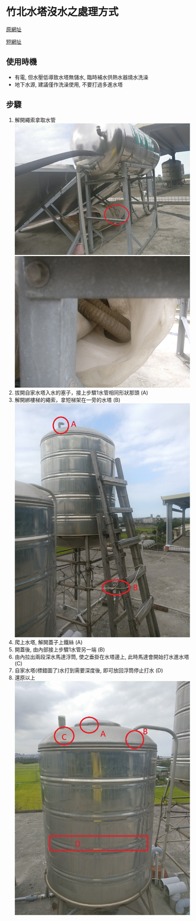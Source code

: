 # 竹北水塔沒水之處理方式
[原網址](https://github.com/fg29/fg29.github.io/blob/master/index.md)

[短網址](https://fg29.github.io/)

## 使用時機 
  * 有電, 但水壓低導致水塔無儲水, 臨時補水供熱水器燒水洗澡
  * 地下水源, 建議僅作洗澡使用, 不要打過多進水塔

## 步驟
 1. 解開繩索拿取水管
      ![圖1](/img/001.jpg)
      ![圖2](/img/002.jpg)
 2. 拔開自家水塔入水的塞子，接上步驟1水管相同形狀那頭 (A)
 3. 解開綁樓梯的繩索，拿短梯架在一旁的水塔 (B)
      ![圖3](/img/003.jpg)
 4. 爬上水塔, 解開蓋子上鐵絲 (A)
 5. 開蓋後, 由內部接上步驟1水管另一端 (B)
 6. 由內拉出兩段深水馬達浮筒, 使之垂掛在水塔邊上, 此時馬達會開始打水進水塔 (C)
 7. 自家水塔(標錯圖了)水打到需要深度後, 即可放回浮筒停止打水 (D)
 8. 還原以上
      ![圖4](/img/004.jpg)

